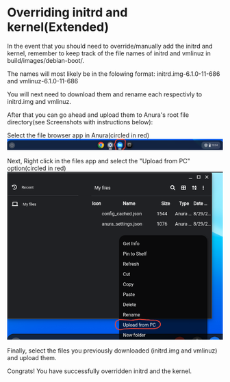 # Overriding initrd and kernel(Extended)

In the event that you should need to override/manually add the initrd and kernel, remember to keep track of the file names of initrd and vmlinuz in build/images/debian-boot/.

The names will most likely be in the folowing format: initrd.img-6.1.0-11-686 and vmlinuz-6.1.0-11-686

You will next need to download them and rename each respectivly to initrd.img and vmlinuz.

After that you can go ahead and upload them to Anura's root file directory(see Screenshots with instructions below):

Select the file browser app in Anura(circled in red)
![SCRS1](./assets/Screenshot%202023-08-29%2010.04.23%20AM.png)

Next, Right click in the files app and select the "Upload from PC" option(circled in red)
![SCRS2](./assets/Screenshot%202023-08-29%2010.38.39%20AM.png)

Finally, select the files you previously downloaded (initrd.img and vmlinuz) and upload them.

Congrats! You have successfully overridden initrd and the kernel.
